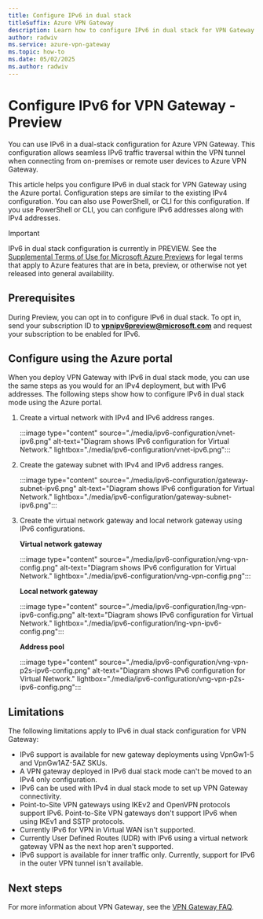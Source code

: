 ```yaml
---
title: Configure IPv6 in dual stack
titleSuffix: Azure VPN Gateway
description: Learn how to configure IPv6 in dual stack for VPN Gateway.
author: radwiv
ms.service: azure-vpn-gateway
ms.topic: how-to
ms.date: 05/02/2025
ms.author: radwiv
---
```


# Configure IPv6 for VPN Gateway - Preview

You can use IPv6 in a dual-stack configuration for Azure VPN Gateway. This configuration allows seamless IPv6 traffic traversal within the VPN tunnel when connecting from on-premises or remote user devices to Azure VPN Gateway.

This article helps you configure IPv6 in dual stack for VPN Gateway using the Azure portal. Configuration steps are similar to the existing IPv4 configuration. You can also use PowerShell, or CLI for this configuration. If you use PowerShell or CLI, you can configure IPv6 addresses along with IPv4 addresses.

> [!IMPORTANT]
> IPv6 in dual stack configuration is currently in PREVIEW.
> See the [Supplemental Terms of Use for Microsoft Azure Previews](https://azure.microsoft.com/support/legal/preview-supplemental-terms/) for legal terms that apply to Azure features that are in beta, preview, or otherwise not yet released into general availability.

## Prerequisites

During Preview, you can opt in to configure IPv6 in dual stack. To opt in, send your subscription ID to **vpnipv6preview@microsoft.com** and request your subscription to be enabled for IPv6.

## Configure using the Azure portal

When you deploy VPN Gateway with IPv6 in dual stack mode, you can use the same steps as you would for an IPv4 deployment, but with IPv6 addresses. The following steps show how to configure IPv6 in dual stack mode using the Azure portal.

1. Create a virtual network with IPv4 and IPv6 address ranges.

   :::image type="content" source="./media/ipv6-configuration/vnet-ipv6.png" alt-text="Diagram shows IPv6 configuration for Virtual Network." lightbox="./media/ipv6-configuration/vnet-ipv6.png":::

1. Create the gateway subnet with IPv4 and IPv6 address ranges.

   :::image type="content" source="./media/ipv6-configuration/gateway-subnet-ipv6.png" alt-text="Diagram shows IPv6 configuration for Virtual Network." lightbox="./media/ipv6-configuration/gateway-subnet-ipv6.png":::

1. Create the virtual network gateway and local network gateway using IPv6 configurations.

   **Virtual network gateway**

   :::image type="content" source="./media/ipv6-configuration/vng-vpn-config.png" alt-text="Diagram shows IPv6 configuration for Virtual Network." lightbox="./media/ipv6-configuration/vng-vpn-config.png":::

   **Local network gateway**

   :::image type="content" source="./media/ipv6-configuration/lng-vpn-ipv6-config.png" alt-text="Diagram shows IPv6 configuration for Virtual Network." lightbox="./media/ipv6-configuration/lng-vpn-ipv6-config.png":::

    **Address pool**

   :::image type="content" source="./media/ipv6-configuration/vng-vpn-p2s-ipv6-config.png" alt-text="Diagram shows IPv6 configuration for Virtual Network." lightbox="./media/ipv6-configuration/vng-vpn-p2s-ipv6-config.png":::

## Limitations

The following limitations apply to IPv6 in dual stack configuration for VPN Gateway:

* IPv6 support is available for new gateway deployments using VpnGw1-5 and VpnGw1AZ-5AZ SKUs.
* A VPN gateway deployed in IPv6 dual stack mode can't be moved to an IPv4 only configuration.
* IPv6 can be used with IPv4 in dual stack mode to set up VPN Gateway connectivity.
* Point-to-Site VPN gateways using IKEv2 and OpenVPN protocols support IPv6. Point-to-Site VPN gateways don't support IPv6 when using IKEv1 and SSTP protocols.
* Currently IPv6 for VPN in Virtual WAN isn't supported.
* Currently User Defined Routes (UDR) with IPv6 using a virtual network gateway VPN as the next hop aren't supported.
* IPv6 support is available for inner traffic only. Currently, support for IPv6 in the outer VPN tunnel isn't available.

## Next steps

For more information about VPN Gateway, see the [VPN Gateway FAQ](vpn-gateway-vpn-faq.md).